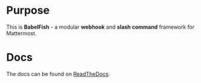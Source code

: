 Purpose
=======

This is **BabelFish** - a modular **webhook** and **slash command** framework for Mattermost.

Docs
====

The docs can be found on [ReadTheDocs](http://mattermost-babelfish.readthedocs.io/).
